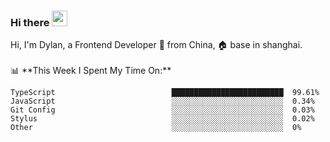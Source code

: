 ### Hi there <img src="https://media.giphy.com/media/hvRJCLFzcasrR4ia7z/giphy.gif" width="25px">

<!-- ![visitors](https://visitor-badge.glitch.me/badge?page_id=dislfyer.dislfyer) --!>

Hi, I'm Dylan, a Frontend Developer 🚀 from China, 🏠 base in shanghai.
<br/>
<br/>

📊 **This Week I Spent My Time On:**


<!--START_SECTION:waka-->

```text
TypeScript                          █████████████████████████  99.61%
JavaScript                          ░░░░░░░░░░░░░░░░░░░░░░░░░  0.34%
Git Config                          ░░░░░░░░░░░░░░░░░░░░░░░░░  0.03%
Stylus                              ░░░░░░░░░░░░░░░░░░░░░░░░░  0.02%
Other                               ░░░░░░░░░░░░░░░░░░░░░░░░░  0%
```

<!--END_SECTION:waka-->

<!--
**About Me:**
 -->
